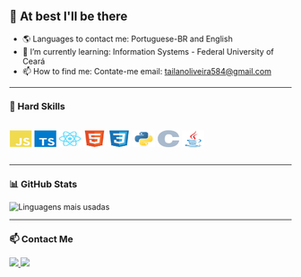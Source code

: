 ## 👋 At best I'll be there

- 🌎 Languages to contact me: Portuguese-BR and English  
- 🌱 I’m currently learning: Information Systems - Federal University of Ceará  
- 📫 How to find me: Contate-me email: tailanoliveira584@gmail.com  

---

### 🧠 Hard Skills

<div><br>
  <img align="center" alt="Tailan-Js" height="30" width="40" src="https://raw.githubusercontent.com/devicons/devicon/master/icons/javascript/javascript-plain.svg">
  <img align="center" alt="Tailan-Ts" height="30" width="40" src="https://raw.githubusercontent.com/devicons/devicon/master/icons/typescript/typescript-plain.svg">
  <img align="center" alt="Tailan-React" height="30" width="40" src="https://raw.githubusercontent.com/devicons/devicon/master/icons/react/react-original.svg">
  <img align="center" alt="Tailan-HTML" height="30" width="40" src="https://raw.githubusercontent.com/devicons/devicon/master/icons/html5/html5-original.svg">
  <img align="center" alt="Tailan-CSS" height="30" width="40" src="https://raw.githubusercontent.com/devicons/devicon/master/icons/css3/css3-original.svg">
  <img align="center" alt="Tailan-Python" height="30" width="40" src="https://raw.githubusercontent.com/devicons/devicon/master/icons/python/python-original.svg">
  <img align="center" alt="Tailan-C" height="30" width="40" src="https://raw.githubusercontent.com/devicons/devicon/master/icons/c/c-original.svg">
  <img align="center" alt="Tailan-Java" height="30" width="40" src="https://raw.githubusercontent.com/devicons/devicon/master/icons/java/java-original.svg">
</div><br>

---

### 📊 GitHub Stats

![Linguagens mais usadas](https://github-readme-stats.vercel.app/api/top-langs/?username=Naliat&layout=compact&langs_count=8&theme=tokyonight)

---

### 📫 Contact Me

<div> 
  <a href="https://instagram.com/tailansouzz" target="_blank">
    <img src="https://img.shields.io/badge/-Instagram-%23E4405F?style=for-the-badge&logo=instagram&logoColor=white">
  </a>
  <a href="mailto:tailansouzzdev@gmail.com" target="_blank">
    <img src="https://img.shields.io/badge/-Gmail-%23333?style=for-the-badge&logo=gmail&logoColor=white">
  </a>
</div>
